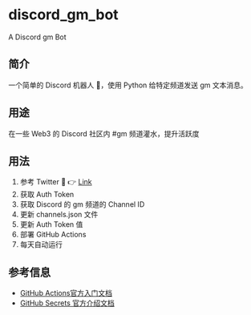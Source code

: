# discord_gm_bot

A Discord gm Bot

## 简介

一个简单的 Discord 机器人 🤖️，使用 Python 给特定频道发送 gm 文本消息。

## 用途

在一些 Web3 的 Discord 社区内 #gm 频道灌水，提升活跃度

## 用法

1. 参考 Twitter 🧵  👉 [Link](https://twitter.com/gm365/status/1526844732693180416)
2. 获取 Auth Token
3. 获取 Discord 的 gm 频道的 Channel ID
4. 更新 channels.json 文件
5. 更新 Auth Token 值
6. 部署 GitHub Actions
7. 每天自动运行


## 参考信息

* [GitHub Actions官方入门文档](https://docs.github.com/cn/actions/quickstart)
* [GitHub Secrets 官方介绍文档](https://docs.github.com/cn/actions/security-guides/encrypted-secrets)

